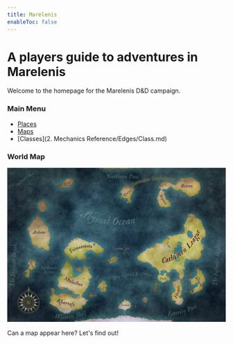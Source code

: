 ```yaml
---
title: Marelenis
enableToc: false
---
```


# A players guide to adventures in Marelenis

Welcome to the homepage for the Marelenis D&D campaign.

### Main Menu
- [Places](places/places.md)  
- [Maps](maps/maps.md)
- [Classes](2. Mechanics Reference/Edges/Class.md)



### World Map
![worldmaplargecoloured.jpg](worldmaplargecoloured.jpg)

Can a map appear here?  Let's find out!